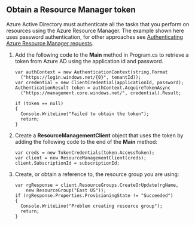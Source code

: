 ## Obtain a Resource Manager token

Azure Active Directory must authenticate all the tasks that you perform on resources using the Azure Resource Manager. The example shown here uses password authentication, for other approaches see [Authenticating Azure Resource Manager requests][lnk-authenticate-arm].

1. Add the following code to the **Main** method in Program.cs to retrieve a token from Azure AD using the application id and password.

    ```
    var authContext = new AuthenticationContext(string.Format  
      ("https://login.windows.net/{0}", tenantId));
    var credential = new ClientCredential(applicationId, password);
    AuthenticationResult token = authContext.AcquireTokenAsync
      ("https://management.core.windows.net/", credential).Result;

    if (token == null)
    {
      Console.WriteLine("Failed to obtain the token");
      return;
    }
    ```

2. Create a **ResourceManagementClient** object that uses the token by adding the following code to the end of the **Main** method:

    ```
    var creds = new TokenCredentials(token.AccessToken);
    var client = new ResourceManagementClient(creds);
    client.SubscriptionId = subscriptionId;
    ```

3. Create, or obtain a reference to, the resource group you are using:

    ```
    var rgResponse = client.ResourceGroups.CreateOrUpdate(rgName,
        new ResourceGroup("East US"));
    if (rgResponse.Properties.ProvisioningState != "Succeeded")
    {
      Console.WriteLine("Problem creating resource group");
      return;
    }
    ```

[lnk-authenticate-arm]: https://msdn.microsoft.com/zh-cn/library/azure/dn790557.aspx